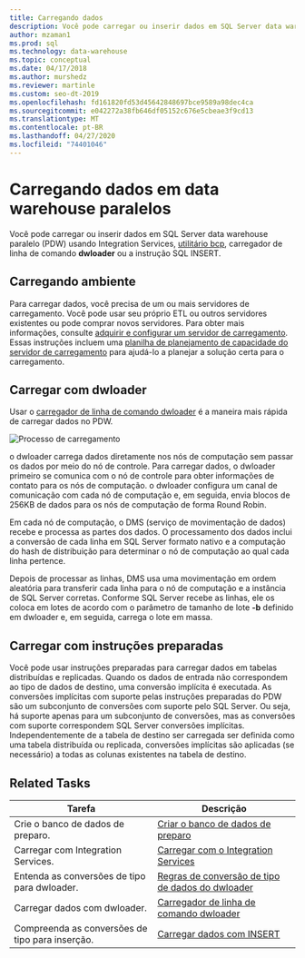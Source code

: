 ```yaml
---
title: Carregando dados
description: Você pode carregar ou inserir dados em SQL Server data warehouse paralelo (PDW) usando Integration Services, utilitário bcp, dwloader ou a instrução SQL INSERT.
author: mzaman1
ms.prod: sql
ms.technology: data-warehouse
ms.topic: conceptual
ms.date: 04/17/2018
ms.author: murshedz
ms.reviewer: martinle
ms.custom: seo-dt-2019
ms.openlocfilehash: fd161820fd53d45642848697bce9589a98dec4ca
ms.sourcegitcommit: e042272a38fb646df05152c676e5cbeae3f9cd13
ms.translationtype: MT
ms.contentlocale: pt-BR
ms.lasthandoff: 04/27/2020
ms.locfileid: "74401046"
---
```

# <a name="loading-data-into-parallel-data-warehouse"></a>Carregando dados em data warehouse paralelos
Você pode carregar ou inserir dados em SQL Server data warehouse paralelo (PDW) usando Integration Services, [utilitário bcp](../tools/bcp-utility.md), carregador de linha de comando **dwloader** ou a instrução SQL INSERT.  

## <a name="loading-environment"></a>Carregando ambiente  
Para carregar dados, você precisa de um ou mais servidores de carregamento. Você pode usar seu próprio ETL ou outros servidores existentes ou pode comprar novos servidores. Para obter mais informações, consulte [adquirir e configurar um servidor de carregamento](acquire-and-configure-loading-server.md). Essas instruções incluem uma [planilha de planejamento de capacidade do servidor de carregamento](loading-server-capacity-planning-worksheet.md) para ajudá-lo a planejar a solução certa para o carregamento.  
  
## <a name="load-with-dwloader"></a>Carregar com dwloader  
Usar o [carregador de linha de comando dwloader](dwloader.md) é a maneira mais rápida de carregar dados no PDW.  
  
![Processo de carregamento](media/loading-process.png "Processo de carregamento")  
  
o dwloader carrega dados diretamente nos nós de computação sem passar os dados por meio do nó de controle. Para carregar dados, o dwloader primeiro se comunica com o nó de controle para obter informações de contato para os nós de computação. o dwloader configura um canal de comunicação com cada nó de computação e, em seguida, envia blocos de 256KB de dados para os nós de computação de forma Round Robin.  
  
Em cada nó de computação, o DMS (serviço de movimentação de dados) recebe e processa as partes dos dados. O processamento dos dados inclui a conversão de cada linha em SQL Server formato nativo e a computação do hash de distribuição para determinar o nó de computação ao qual cada linha pertence.  
  
Depois de processar as linhas, DMS usa uma movimentação em ordem aleatória para transferir cada linha para o nó de computação e a instância de SQL Server corretas. Conforme SQL Server recebe as linhas, ele os coloca em lotes de acordo com o parâmetro de tamanho de lote **-b** definido em dwloader e, em seguida, carrega o lote em massa.  

## <a name="load-with-prepared-statements"></a>Carregar com instruções preparadas

Você pode usar instruções preparadas para carregar dados em tabelas distribuídas e replicadas. Quando os dados de entrada não correspondem ao tipo de dados de destino, uma conversão implícita é executada. As conversões implícitas com suporte pelas instruções preparadas do PDW são um subconjunto de conversões com suporte pelo SQL Server. Ou seja, há suporte apenas para um subconjunto de conversões, mas as conversões com suporte correspondem SQL Server conversões implícitas. Independentemente de a tabela de destino ser carregada ser definida como uma tabela distribuída ou replicada, conversões implícitas são aplicadas (se necessário) a todas as colunas existentes na tabela de destino. 

<!-- MISSING LINK
For more information, see [Prepared statements](prepared-statements.md).
-->
  
## <a name="related-tasks"></a>Related Tasks  
  
|Tarefa|Descrição|  
|--------|---------------|  
|Crie o banco de dados de preparo.|[Criar o banco de dados de preparo](staging-database.md)|  
|Carregar com Integration Services.|[Carregar com o Integration Services](load-with-ssis.md)|  
|Entenda as conversões de tipo para dwloader.|[Regras de conversão de tipo de dados do dwloader](dwloader-data-type-conversion-rules.md)|  
|Carregar dados com dwloader.|[Carregador de linha de comando dwloader](dwloader.md)|  
|Compreenda as conversões de tipo para inserção.|[Carregar dados com INSERT](load-with-insert.md)|  
 
<!-- MISSING LINKS
## See Also  
[Grant permissions to load data](grant-permissions-to-load-data.md)  
[Common metadata query examles](metadata-query-examples.md)  
  
-->
